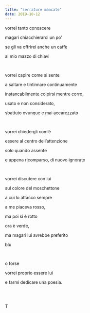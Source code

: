 ```yaml
---
title: "serrature mancate"
date: 2019-10-12
---
```

vorrei tanto conoscere

magari chiacchierarci un po’

se gli va offrirei anche un caffè

al mio mazzo di chiavi

<br />

vorrei capire come si sente

a saltare e tintinnare continuamente

instancabilmente colpirsi mentre corro,

usato e non considerato,

sbattuto ovunque e mai accarezzato

<br />

vorrei chiedergli com’è

essere al centro dell’attenzione

solo quando assente

e appena ricomparso, di nuovo ignorato

<br />

vorrei discutere con lui

sul colore del moschettone

a cui lo attacco sempre

a me piaceva rosso,

ma poi si è rotto

ora è verde,

ma magari lui avrebbe preferito

blu

<br />

o forse

vorrei proprio essere lui

e farmi dedicare una poesia.

<br />
<br />

T 
